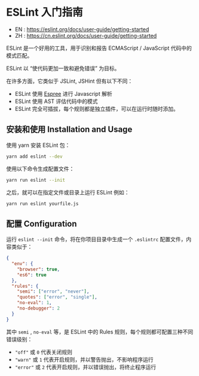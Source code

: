 # ESLint 入门指南

- EN : <https://eslint.org/docs/user-guide/getting-started>
- ZH : <https://cn.eslint.org/docs/user-guide/getting-started>

ESLint 是一个好用的工具，用于识别和报告 ECMAScript / JavaScript 代码中的模式匹配。

ESLint 以 “使代码更加一致和避免错误” 为目标。

在许多方面，它类似于 JSLint, JSHint 但有以下不同：

- ESLint 使用 [Espree] 进行 Javascript 解析
- ESLint 使用 AST 评估代码中的模式
- ESLint 完全可插拔，每个规则都是独立插件，可以在运行时随时添加。

[Espree]: <https://github.com/eslint/espree>

## 安装和使用 Installation and Usage

使用 yarn 安装 ESLint 包：

```sh
yarn add eslint --dev
```

使用以下命令生成配置文件：

```sh
yarn run eslint --init
```

之后，就可以在指定文件或目录上运行 ESLint 例如：

```sh
yarn run eslint yourfile.js
```

## 配置 Configuration

运行 `eslint --init` 命令，将在你项目目录中生成一个 `.eslintrc` 配置文件，内容类似于：

```json
{
  "env": {
    "browser": true,
    "es6": true
  },
  "rules": {
    "semi": ["error", "never"],
    "quotes": ["error", "single"],
    "no-eval": 1,
    "no-debugger": 2
  }
}
```

其中 `semi` , `no-eval` 等，是 ESLint 中的 Rules 规则，每个规则都可配置三种不同错误级别：

- `"off"` 或 `0` 代表关闭规则
- `"warn"` 或 `1` 代表开启规则，并以警告抛出，不影响程序运行
- `"error"` 或 `2` 代表开启规则，并以错误抛出，将终止程序运行


